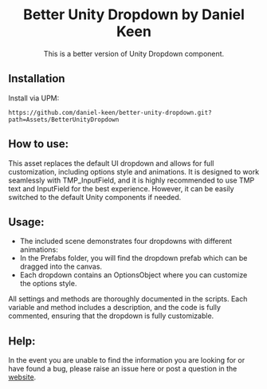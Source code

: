 <h1 align="middle">Better Unity Dropdown by Daniel Keen</h1>
<p align="middle">This is a better version of Unity Dropdown component.</p>

## Installation
Install via UPM:
```
https://github.com/daniel-keen/better-unity-dropdown.git?path=Assets/BetterUnityDropdown
```

## How to use:
This asset replaces the default UI dropdown and allows for full customization, including options style and animations. It is designed to work seamlessly with TMP_InputField, and it is highly recommended to use TMP text and InputField for the best experience. However, it can be easily switched to the default Unity components if needed.

## Usage:
- The included scene demonstrates four dropdowns with different animations:
- In the Prefabs folder, you will find the dropdown prefab which can be dragged into the canvas.
- Each dropdown contains an OptionsObject where you can customize the options style.

All settings and methods are thoroughly documented in the scripts. Each variable and method includes a description, and the code is fully commented, ensuring that the dropdown is fully customizable.

## Help:
In the event you are unable to find the information you are looking for or have found a bug, please raise an issue here or post a question in the [website](https://danielkeen.xyz).
